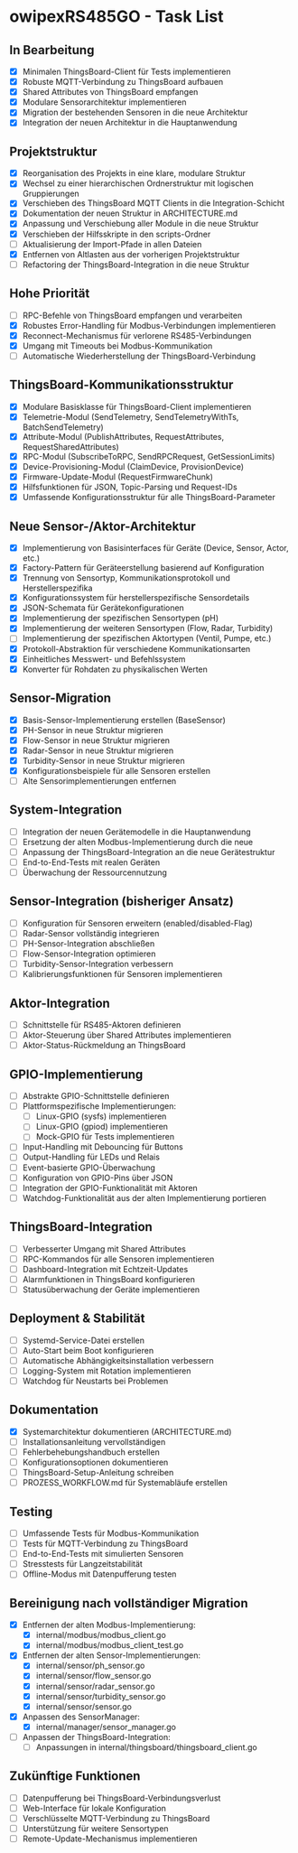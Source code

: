 # owipexRS485GO - Task List

## In Bearbeitung
- [x] Minimalen ThingsBoard-Client für Tests implementieren
- [x] Robuste MQTT-Verbindung zu ThingsBoard aufbauen
- [x] Shared Attributes von ThingsBoard empfangen
- [x] Modulare Sensorarchitektur implementieren
- [x] Migration der bestehenden Sensoren in die neue Architektur
- [x] Integration der neuen Architektur in die Hauptanwendung

## Projektstruktur
- [x] Reorganisation des Projekts in eine klare, modulare Struktur
- [x] Wechsel zu einer hierarchischen Ordnerstruktur mit logischen Gruppierungen
- [x] Verschieben des ThingsBoard MQTT Clients in die Integration-Schicht
- [x] Dokumentation der neuen Struktur in ARCHITECTURE.md
- [x] Anpassung und Verschiebung aller Module in die neue Struktur
- [x] Verschieben der Hilfsskripte in den scripts-Ordner
- [ ] Aktualisierung der Import-Pfade in allen Dateien
- [x] Entfernen von Altlasten aus der vorherigen Projektstruktur
- [ ] Refactoring der ThingsBoard-Integration in die neue Struktur 

## Hohe Priorität
- [ ] RPC-Befehle von ThingsBoard empfangen und verarbeiten
- [x] Robustes Error-Handling für Modbus-Verbindungen implementieren
- [x] Reconnect-Mechanismus für verlorene RS485-Verbindungen
- [x] Umgang mit Timeouts bei Modbus-Kommunikation
- [ ] Automatische Wiederherstellung der ThingsBoard-Verbindung

## ThingsBoard-Kommunikationsstruktur
- [x] Modulare Basisklasse für ThingsBoard-Client implementieren
- [x] Telemetrie-Modul (SendTelemetry, SendTelemetryWithTs, BatchSendTelemetry)
- [x] Attribute-Modul (PublishAttributes, RequestAttributes, RequestSharedAttributes)
- [x] RPC-Modul (SubscribeToRPC, SendRPCRequest, GetSessionLimits)
- [x] Device-Provisioning-Modul (ClaimDevice, ProvisionDevice)
- [x] Firmware-Update-Modul (RequestFirmwareChunk)
- [x] Hilfsfunktionen für JSON, Topic-Parsing und Request-IDs
- [x] Umfassende Konfigurationsstruktur für alle ThingsBoard-Parameter

## Neue Sensor-/Aktor-Architektur
- [x] Implementierung von Basisinterfaces für Geräte (Device, Sensor, Actor, etc.)
- [x] Factory-Pattern für Geräteerstellung basierend auf Konfiguration
- [x] Trennung von Sensortyp, Kommunikationsprotokoll und Herstellerspezifika
- [x] Konfigurationssystem für herstellerspezifische Sensordetails
- [x] JSON-Schemata für Gerätekonfigurationen
- [x] Implementierung der spezifischen Sensortypen (pH)
- [x] Implementierung der weiteren Sensortypen (Flow, Radar, Turbidity)
- [ ] Implementierung der spezifischen Aktortypen (Ventil, Pumpe, etc.)
- [x] Protokoll-Abstraktion für verschiedene Kommunikationsarten
- [x] Einheitliches Messwert- und Befehlssystem
- [x] Konverter für Rohdaten zu physikalischen Werten

## Sensor-Migration
- [x] Basis-Sensor-Implementierung erstellen (BaseSensor)
- [x] PH-Sensor in neue Struktur migrieren
- [x] Flow-Sensor in neue Struktur migrieren
- [x] Radar-Sensor in neue Struktur migrieren
- [x] Turbidity-Sensor in neue Struktur migrieren
- [x] Konfigurationsbeispiele für alle Sensoren erstellen
- [ ] Alte Sensorimplementierungen entfernen

## System-Integration
- [ ] Integration der neuen Gerätemodelle in die Hauptanwendung
- [ ] Ersetzung der alten Modbus-Implementierung durch die neue
- [ ] Anpassung der ThingsBoard-Integration an die neue Gerätestruktur
- [ ] End-to-End-Tests mit realen Geräten
- [ ] Überwachung der Ressourcennutzung

## Sensor-Integration (bisheriger Ansatz)
- [ ] Konfiguration für Sensoren erweitern (enabled/disabled-Flag)
- [ ] Radar-Sensor vollständig integrieren
- [ ] PH-Sensor-Integration abschließen
- [ ] Flow-Sensor-Integration optimieren
- [ ] Turbidity-Sensor-Integration verbessern
- [ ] Kalibrierungsfunktionen für Sensoren implementieren

## Aktor-Integration
- [ ] Schnittstelle für RS485-Aktoren definieren
- [ ] Aktor-Steuerung über Shared Attributes implementieren
- [ ] Aktor-Status-Rückmeldung an ThingsBoard

## GPIO-Implementierung
- [ ] Abstrakte GPIO-Schnittstelle definieren
- [ ] Plattformspezifische Implementierungen:
  - [ ] Linux-GPIO (sysfs) implementieren
  - [ ] Linux-GPIO (gpiod) implementieren
  - [ ] Mock-GPIO für Tests implementieren
- [ ] Input-Handling mit Debouncing für Buttons
- [ ] Output-Handling für LEDs und Relais
- [ ] Event-basierte GPIO-Überwachung
- [ ] Konfiguration von GPIO-Pins über JSON
- [ ] Integration der GPIO-Funktionalität mit Aktoren
- [ ] Watchdog-Funktionalität aus der alten Implementierung portieren

## ThingsBoard-Integration
- [ ] Verbesserter Umgang mit Shared Attributes
- [ ] RPC-Kommandos für alle Sensoren implementieren
- [ ] Dashboard-Integration mit Echtzeit-Updates
- [ ] Alarmfunktionen in ThingsBoard konfigurieren
- [ ] Statusüberwachung der Geräte implementieren

## Deployment & Stabilität
- [ ] Systemd-Service-Datei erstellen
- [ ] Auto-Start beim Boot konfigurieren
- [ ] Automatische Abhängigkeitsinstallation verbessern
- [ ] Logging-System mit Rotation implementieren
- [ ] Watchdog für Neustarts bei Problemen

## Dokumentation
- [x] Systemarchitektur dokumentieren (ARCHITECTURE.md)
- [ ] Installationsanleitung vervollständigen
- [ ] Fehlerbehebungshandbuch erstellen
- [ ] Konfigurationsoptionen dokumentieren
- [ ] ThingsBoard-Setup-Anleitung schreiben
- [ ] PROZESS_WORKFLOW.md für Systemabläufe erstellen

## Testing
- [ ] Umfassende Tests für Modbus-Kommunikation
- [ ] Tests für MQTT-Verbindung zu ThingsBoard
- [ ] End-to-End-Tests mit simulierten Sensoren
- [ ] Stresstests für Langzeitstabilität
- [ ] Offline-Modus mit Datenpufferung testen

## Bereinigung nach vollständiger Migration
- [x] Entfernen der alten Modbus-Implementierung:
  - [x] internal/modbus/modbus_client.go
  - [x] internal/modbus/modbus_client_test.go
- [x] Entfernen der alten Sensor-Implementierungen:
  - [x] internal/sensor/ph_sensor.go
  - [x] internal/sensor/flow_sensor.go
  - [x] internal/sensor/radar_sensor.go
  - [x] internal/sensor/turbidity_sensor.go
  - [x] internal/sensor/sensor.go
- [x] Anpassen des SensorManager:
  - [x] internal/manager/sensor_manager.go
- [ ] Anpassen der ThingsBoard-Integration:
  - [ ] Anpassungen in internal/thingsboard/thingsboard_client.go

## Zukünftige Funktionen
- [ ] Datenpufferung bei ThingsBoard-Verbindungsverlust
- [ ] Web-Interface für lokale Konfiguration
- [ ] Verschlüsselte MQTT-Verbindung zu ThingsBoard
- [ ] Unterstützung für weitere Sensortypen
- [ ] Remote-Update-Mechanismus implementieren 